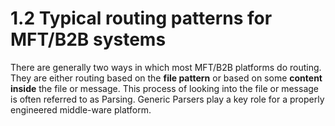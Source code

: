 # 1.2 Typical routing patterns for MFT/B2B systems

There are generally two ways in which most MFT/B2B platforms do routing.  They are either routing based on the **file pattern** or based on some **content inside** the file or message.  This process of looking into the file or message is often referred to as Parsing.  Generic Parsers play a key role for a properly engineered middle-ware platform.

